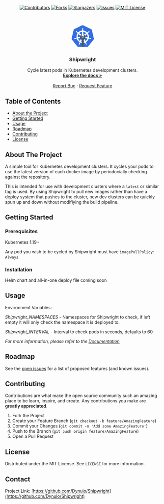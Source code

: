 <center>

[![Contributors][contributors-shield]][contributors-url]
[![Forks][forks-shield]][forks-url]
[![Stargazers][stars-shield]][stars-url]
[![Issues][issues-shield]][issues-url]
[![MIT License][license-shield]][license-url]

</center>

<br />
<p align="center">
  <a href="https://github.com/Dynulo/Shipwright">
    <img src="docs/images/logo.png" alt="Logo" width="80" height="80">
  </a>

  <h3 align="center">Shipwright</h3>

  <p align="center">
    Cycle latest pods in Kubernetes development clusters.
    <br />
    <a href="https://Dynulo.github.io/Shipwright"><strong>Explore the docs »</strong></a>
    <br />
    <br />
    <a href="https://github.com/Dynulo/Shipwright/issues">Report Bug</a>
    ·
    <a href="https://github.com/Dynulo/Shipwright/issues">Request Feature</a>
  </p>
</p>

## Table of Contents

* [About the Project](#about-the-project)
* [Getting Started](#getting-started)
* [Usage](#usage)
* [Roadmap](#roadmap)
* [Contributing](#contributing)
* [License](#license)

## About The Project

A simple tool for Kubernetes development clusters. It cycles your pods to use the latest version of each docker image by periodocially checking against the repository.

This is intended for use with development clusters where a `latest` or similar tag is used. By using Shipwright to pull new images rather than have a deploy system that pushes to the cluster, new dev clusters can be quickly spun up and down without modifiying the build pipeline.

## Getting Started

### Prerequisites

Kubernetes 1.19+

Any pod you wish to be cycled by Shipwright must have `imagePullPolicy: Always`

### Installation

Helm chart and all-in-one deploy file coming soon

## Usage

Environment Variables:

*Shipwright_NAMESPACES* - Namespaces for Shipwright to check, if left empty it will only check the namespace it is deployed to.

*Shipwright_INTERVAL* - Interval to check pods in seconds, defaults to 60

_For more information, please refer to the [Documentation](https://Dynulo.github.io/Shipwright)_

## Roadmap

See the [open issues](https://github.com/Dynulo/Shipwright/issues) for a list of proposed features (and known issues).

## Contributing

Contributions are what make the open source community such an amazing place to be learn, inspire, and create. Any contributions you make are **greatly appreciated**.

1. Fork the Project
2. Create your Feature Branch (`git checkout -b feature/AmazingFeature`)
3. Commit your Changes (`git commit -m 'Add some AmazingFeature'`)
4. Push to the Branch (`git push origin feature/AmazingFeature`)
5. Open a Pull Request

## License

Distributed under the MIT License. See `LICENSE` for more information.

## Contact

Project Link: [https://github.com/Dynulo/Shipwright](https://github.com/Dynulo/Shipwright)

[contributors-shield]: https://img.shields.io/github/contributors/Dynulo/Shipwright.svg?style=flat-square
[contributors-url]: https://github.com/Dynulo/Shipwright/graphs/contributors
[forks-shield]: https://img.shields.io/github/forks/Dynulo/Shipwright.svg?style=flat-square
[forks-url]: https://github.com/Dynulo/Shipwright/network/members
[stars-shield]: https://img.shields.io/github/stars/Dynulo/Shipwright.svg?style=flat-square
[stars-url]: https://github.com/Dynulo/Shipwright/stargazers
[issues-shield]: https://img.shields.io/github/issues/Dynulo/Shipwright.svg?style=flat-square
[issues-url]: https://github.com/Dynulo/Shipwright/issues
[license-shield]: https://img.shields.io/github/license/Dynulo/Shipwright.svg?style=flat-square
[license-url]: https://github.com/Dynulo/Shipwright/blob/master/LICENSE.txt
